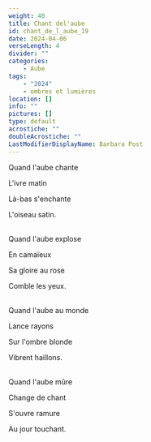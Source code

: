 ```yaml
---
weight: 40
title: Chant del'aube
id: chant_de_l_aube_19
date: 2024-04-06
verseLength: 4
divider: ""
categories:
    - Aube
tags:
    - "2024"
    - ombres et lumières
location: []
info: ""
pictures: []
type: default
acrostiche: ""
doubleAcrostiche: ""
LastModifierDisplayName: Barbara Post
---
```

Quand l'aube chante

L'ivre matin

Là-bas s'enchante

L'oiseau satin.

 \
Quand l'aube explose

En camaïeux

Sa gloire au rose

Comble les yeux.

 \
Quand l'aube au monde

Lance rayons

Sur l'ombre blonde

Vibrent haillons.

 \
Quand l'aube mûre

Change de chant

S'ouvre ramure

Au jour touchant.

